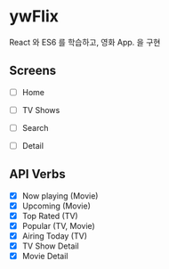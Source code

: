 # ywFlix

React 와 ES6 를 학습하고,
영화 App. 을 구현

## Screens

- [ ] Home
- [ ] TV Shows
- [ ] Search
- [ ] Detail



## API Verbs

- [x] Now playing (Movie)
- [x] Upcoming (Movie)
- [x] Top Rated (TV)
- [x] Popular (TV, Movie)
- [x] Airing Today (TV)
- [x] TV Show Detail
- [x] Movie Detail